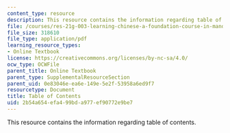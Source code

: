 ```yaml
---
content_type: resource
description: This resource contains the information regarding table of contents.
file: /courses/res-21g-003-learning-chinese-a-foundation-course-in-mandarin-spring-2011/2b54a654efa499bda977ef90772e9be7_MITRES_21G_003S11_toc.pdf
file_size: 318610
file_type: application/pdf
learning_resource_types:
- Online Textbook
license: https://creativecommons.org/licenses/by-nc-sa/4.0/
ocw_type: OCWFile
parent_title: Online Textbook
parent_type: SupplementalResourceSection
parent_uid: 0e83046e-ea6e-149e-5e2f-53958a6ed9f7
resourcetype: Document
title: Table of Contents
uid: 2b54a654-efa4-99bd-a977-ef90772e9be7
---
```

This resource contains the information regarding table of contents.